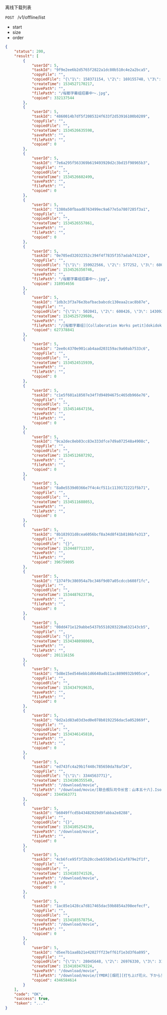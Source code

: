 离线下载列表

```POST ``` /v1/offline/list

* start
* size
* order

```json
{
    "status": 200,
    "result": [
        {
            "userId": 5,
            "taskId": "9f9e2ee6b2d5765f2822a1dc80b510c4e2a2bca5",
            "copyFile": "",
            "copiedFile": "{\"1\": 158371154, \"2\": 169155748, \"3\": 603440, \"4\": 600426}",
            "createTime": 1534527170217,
            "savePath": "",
            "filePath": "/桜都字幕组招募中～.jpg",
            "copied": 332137544
        },
        {
            "userId": 5,
            "taskId": "4860014b7df5f2085324f633f2d53916100b0209",
            "copyFile": "",
            "copiedFile": "",
            "createTime": 1534526635598,
            "savePath": "",
            "filePath": "",
            "copied": 0
        },
        {
            "userId": 5,
            "taskId": "7e6a295f563369b619493920d2c3bd15f98965b3",
            "copyFile": "",
            "copiedFile": "",
            "createTime": 1534526602499,
            "savePath": "",
            "filePath": "",
            "copied": 0
        },
        {
            "userId": 5,
            "taskId": "1380a50fbaad8763499ec9a677e5a7807285f3a1",
            "copyFile": "",
            "copiedFile": "",
            "createTime": 1534526557861,
            "savePath": "",
            "filePath": "",
            "copied": 0
        },
        {
            "userId": 5,
            "taskId": "0e705ed32032352c394f4f7835f357adab741324",
            "copyFile": "",
            "copiedFile": "{\"1\": 159922566, \"2\": 577252, \"3\": 600426}",
            "createTime": 1534526350746,
            "savePath": "",
            "filePath": "/桜都字幕组招募中～.jpg",
            "copied": 318954656
        },
        {
            "userId": 5,
            "taskId": "1db3c3f3a76e3bafbacbabcdc130eaa2cac8b87e",
            "copyFile": "",
            "copiedFile": "{\"1\": 502041, \"2\": 600426, \"3\": 1430924, \"4\": 143230451, \"5\": 152878367, \"6\": 159486049, \"7\": 167476629}",
            "createTime": 1534525729086,
            "savePath": "",
            "filePath": "/[桜都字幕组][Collaboration Works petit]dokidokiりとる大家さん お家賃2突き目 着ている服が溶け出した! 『ボディーペイント』もコスプレなんですの巻 V2",
            "copied": 627378841
        },
        {
            "userId": 5,
            "taskId": "2ee0c4370e901cab4aad203159ac9a60ab7533c6",
            "copyFile": "",
            "copiedFile": "",
            "createTime": 1534524515939,
            "savePath": "",
            "filePath": "",
            "copied": 0
        },
        {
            "userId": 5,
            "taskId": "c1e5f601a18507e34f7d94894675c465db966e76",
            "copyFile": "",
            "copiedFile": "",
            "createTime": 1534514647156,
            "savePath": "",
            "filePath": "",
            "copied": 0
        },
        {
            "userId": 5,
            "taskId": "9ca2dec8eb03cc83e333dfce7d9a072548a4908c",
            "copyFile": "",
            "copiedFile": "",
            "createTime": 1534512687292,
            "savePath": "",
            "filePath": "",
            "copied": 0
        },
        {
            "userId": 5,
            "taskId": "8a0e5539d0366e7f4c4cf511c1139172221f5b71",
            "copyFile": "",
            "copiedFile": "",
            "createTime": 1534511688053,
            "savePath": "",
            "filePath": "",
            "copied": 0
        },
        {
            "userId": 5,
            "taskId": "8b183931d8cea6056bcf8a34d8f41b8186bfe313",
            "copyFile": "",
            "copiedFile": "{}",
            "createTime": 1534487711337,
            "savePath": "",
            "filePath": "",
            "copied": 396759095
        },
        {
            "userId": 5,
            "taskId": "1374f9c386954a7bc346f9d07a05cdccb608f1fc",
            "copyFile": "",
            "copiedFile": "",
            "createTime": 1534487623736,
            "savePath": "",
            "filePath": "",
            "copied": 0
        },
        {
            "userId": 5,
            "taskId": "08dd471e129abbe5437b5510203220a632143cb5",
            "copyFile": "",
            "copiedFile": "{}",
            "createTime": 1534348098069,
            "savePath": "",
            "filePath": "",
            "copied": 201116156
        },
        {
            "userId": 5,
            "taskId": "5d8e15ed546ebb1d6640adb11ac8890932b905ce",
            "copyFile": "",
            "copiedFile": "",
            "createTime": 1534347919635,
            "savePath": "",
            "filePath": "",
            "copied": 0
        },
        {
            "userId": 5,
            "taskId": "6d2a1d83a03d3ed0e078b0192256dac5a052869f",
            "copyFile": "",
            "copiedFile": "",
            "createTime": 1534346145810,
            "savePath": "",
            "filePath": "",
            "copied": 0
        },
        {
            "userId": 5,
            "taskId": "ed743fc4a29b1f440c785650da78af24",
            "copyFile": "",
            "copiedFile": "{\"1\": 3344563771}",
            "createTime": 1534106355549,
            "savePath": "/download/movie",
            "filePath": "/download/movie/[联合舰队司令长官：山本五十六].Isoroku.Yamamoto.the.Commander-in-Chief.of.the.Combined.Fleet.2011.BluRay.720p.x264.AC3-CMCT.mkv",
            "copied": 3344563771
        },
        {
            "userId": 5,
            "taskId": "b6049ffcd5b43482029d9fabba2e8288",
            "copyFile": "",
            "copiedFile": "{}",
            "createTime": 1534105254230,
            "savePath": "/download/movie",
            "filePath": "",
            "copied": 0
        },
        {
            "userId": 5,
            "taskId": "4cb6fce95f3f2b20ccbeb5503e5142af879e2f1f",
            "copyFile": "",
            "copiedFile": "",
            "createTime": 1534103741526,
            "savePath": "/download/movie",
            "filePath": "",
            "copied": 0
        },
        {
            "userId": 5,
            "taskId": "1ac85e1428ca7d817465dac59b8854a398eefecf",
            "copyFile": "",
            "copiedFile": "",
            "createTime": 1534103578754,
            "savePath": "/download/movie",
            "filePath": "",
            "copied": 0
        },
        {
            "userId": 5,
            "taskId": "d5ee7b1aa8b21e42027ff23eff61f1e3d3f6a895",
            "copyFile": "",
            "copiedFile": "{\"1\": 28045648, \"2\": 26976330, \"3\": 31625261, \"4\": 4258850074, \"5\": 1087257, \"6\": 44}",
            "createTime": 1534103479224,
            "savePath": "/download/movie",
            "filePath": "/download/movie/[YMDR][烟花][打ち上げ花火、下から見るか？横から見るか？][Fireworks][2017][BDRip 1920x1080 x264 FLAC 5.1][内嵌特效双语字幕][ViPHD]",
            "copied": 4346584614
        }
    ],
    "code": "OK",
    "success": true,
    "token": "..."
}
```
